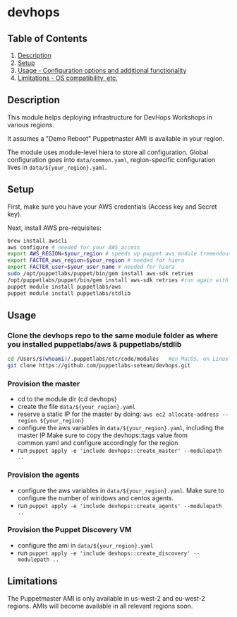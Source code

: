# devhops

## Table of Contents

1. [Description](#description)
2. [Setup](#setup)
3. [Usage - Configuration options and additional functionality](#usage)
4. [Limitations - OS compatibility, etc.](#limitations)

## Description

This module helps deploying infrastructure for DevHops Workshops in various regions.

It assumes a "Demo Reboot" Puppetmaster AMI is available in your region.

The module uses module-level hiera to store all configuration. Global configuration goes into `data/common.yaml`, region-specific configuration lives in `data/${your_region}.yaml`.

## Setup

First, make sure you have your AWS credentials (Access key and Secret key).

Next, install AWS pre-requisites:

```bash
brew install awscli
aws configure # needed for your AWS access
export AWS_REGION=$your_region # speeds up puppet aws module tremendously
export FACTER_aws_region=$your_region # needed for hiera
export FACTER_user=$your_user_name # needed for hiera
sudo /opt/puppetlabs/puppet/bin/gem install aws-sdk retries
/opt/puppetlabs/puppet/bin/gem install aws-sdk retries #run again with sudo when on MacOS, ignore error messages
puppet module install puppetlabs/aws
puppet module install puppetlabs/stdlib
```

## Usage

### Clone the devhops repo to the same module folder as where you installed puppetlabs/aws & puppetlabs/stdlib

```bash
cd /Users/$(whoami)/.puppetlabs/etc/code/modules   #on MacOS, on Linux it would be /etc/puppetlabs/code/modules
git clone https://github.com/puppetlabs-seteam/devhops.git
```

### Provision the master

- cd to the module dir (cd devhops)
- create the file `data/${your_region}.yaml`
- reserve a static IP for the master by doing:
  `aws ec2 allocate-address --region ${your_region}`
- configure the aws variables in `data/${your_region}.yaml`, including the master IP
  Make sure to copy the devhops::tags value from common.yaml and configure accordingly for the region
- run `puppet apply -e 'include devhops::create_master' --modulepath ..`

### Provision the agents

- configure the aws variables in `data/${your_region}.yaml`. Make sure to configure the number of windows and centos agents.
- run `puppet apply -e 'include devhops::create_agents' --modulepath ..`

### Provision the Puppet Discovery VM

- configure the ami in `data/${your_region}.yaml`
- run `puppet apply -e 'include devhops::create_discovery' --modulepath ..`

## Limitations

The Puppetmaster AMI is only available in us-west-2 and eu-west-2 regions.
AMIs will become available in all relevant regions soon.
